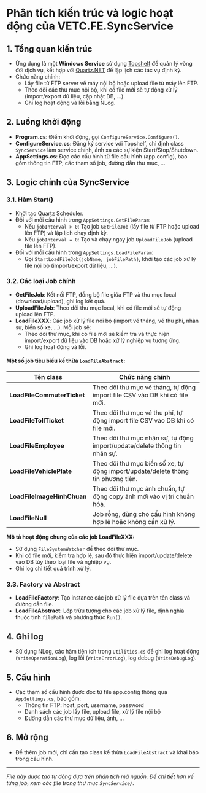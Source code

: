 # Phân tích kiến trúc và logic hoạt động của VETC.FE.SyncService

## 1. Tổng quan kiến trúc

- Ứng dụng là một **Windows Service** sử dụng [Topshelf](https://topshelf-project.com/) để quản lý vòng đời dịch vụ, kết hợp với [Quartz.NET](https://www.quartz-scheduler.net/) để lập lịch các tác vụ định kỳ.
- Chức năng chính:
  - Lấy file từ FTP server về máy nội bộ hoặc upload file từ máy lên FTP.
  - Theo dõi các thư mục nội bộ, khi có file mới sẽ tự động xử lý (import/export dữ liệu, cập nhật DB, ...).
  - Ghi log hoạt động và lỗi bằng NLog.

## 2. Luồng khởi động

- **Program.cs**: Điểm khởi động, gọi `ConfigureService.Configure()`.
- **ConfigureService.cs**: Đăng ký service với Topshelf, chỉ định class `SyncService` làm service chính, ánh xạ các sự kiện Start/Stop/Shutdown.
- **AppSettings.cs**: Đọc các cấu hình từ file cấu hình (app.config), bao gồm thông tin FTP, các tham số job, đường dẫn thư mục, ...

## 3. Logic chính của SyncService

### 3.1. Hàm Start()

- Khởi tạo Quartz Scheduler.
- Đối với mỗi cấu hình trong `AppSettings.GetFileParam`:
  - Nếu `jobInterval > 0`: Tạo job `GetFileJob` (lấy file từ FTP hoặc upload lên FTP) và lập lịch chạy định kỳ.
  - Nếu `jobInterval = 0`: Tạo và chạy ngay job `UploadFileJob` (upload file lên FTP).
- Đối với mỗi cấu hình trong `AppSettings.LoadFileParam`:
  - Gọi `StartLoadFileJob(jobName, jobFilePath)`, khởi tạo các job xử lý file nội bộ (import/export dữ liệu, ...).

### 3.2. Các loại Job chính

- **GetFileJob**: Kết nối FTP, đồng bộ file giữa FTP và thư mục local (download/upload), ghi log kết quả.
- **UploadFileJob**: Theo dõi thư mục local, khi có file mới sẽ tự động upload lên FTP.
- **LoadFileXXX**: Các job xử lý file nội bộ (import vé tháng, vé thu phí, nhân sự, biển số xe, ...). Mỗi job sẽ:
  - Theo dõi thư mục, khi có file mới sẽ kiểm tra và thực hiện import/export dữ liệu vào DB hoặc xử lý nghiệp vụ tương ứng.
  - Ghi log hoạt động và lỗi.

#### Một số job tiêu biểu kế thừa `LoadFileAbstract`:

| Tên class                  | Chức năng chính                                                                 |
|----------------------------|-------------------------------------------------------------------------------|
| **LoadFileCommuterTicket** | Theo dõi thư mục vé tháng, tự động import file CSV vào DB khi có file mới.    |
| **LoadFileTollTicket**     | Theo dõi thư mục vé thu phí, tự động import file CSV vào DB khi có file mới.  |
| **LoadFileEmployee**       | Theo dõi thư mục nhân sự, tự động import/update/delete thông tin nhân sự.     |
| **LoadFileVehiclePlate**   | Theo dõi thư mục biển số xe, tự động import/update/delete thông tin phương tiện.|
| **LoadFileImageHinhChuan** | Theo dõi thư mục ảnh chuẩn, tự động copy ảnh mới vào vị trí chuẩn hóa.        |
| **LoadFileNull**           | Job rỗng, dùng cho cấu hình không hợp lệ hoặc không cần xử lý.                |

**Mô tả hoạt động chung của các job LoadFileXXX:**
- Sử dụng `FileSystemWatcher` để theo dõi thư mục.
- Khi có file mới, kiểm tra hợp lệ, sau đó thực hiện import/update/delete vào DB tùy theo loại file và nghiệp vụ.
- Ghi log chi tiết quá trình xử lý.

### 3.3. Factory và Abstract

- **LoadFileFactory**: Tạo instance các job xử lý file dựa trên tên class và đường dẫn file.
- **LoadFileAbstract**: Lớp trừu tượng cho các job xử lý file, định nghĩa thuộc tính `filePath` và phương thức `Run()`.

## 4. Ghi log

- Sử dụng NLog, các hàm tiện ích trong `Utilities.cs` để ghi log hoạt động (`WriteOperationLog`), log lỗi (`WriteErrorLog`), log debug (`WriteDebugLog`).

## 5. Cấu hình

- Các tham số cấu hình được đọc từ file app.config thông qua `AppSettings.cs`, bao gồm:
  - Thông tin FTP: host, port, username, password
  - Danh sách các job lấy file, upload file, xử lý file nội bộ
  - Đường dẫn các thư mục dữ liệu, ảnh, ...

## 6. Mở rộng

- Để thêm job mới, chỉ cần tạo class kế thừa `LoadFileAbstract` và khai báo trong cấu hình.

---

*File này được tạo tự động dựa trên phân tích mã nguồn. Để chi tiết hơn về từng job, xem các file trong thư mục `SyncService/`.*